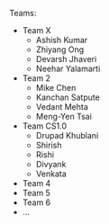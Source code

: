 Teams:

+ Team X
  - Ashish Kumar
  - Zhiyang Ong
  - Devarsh Jhaveri
  - Neehar Yalamarti
+ Team 2
  - Mike Chen
  - Kanchan Satpute 
  - Vedant Mehta
  - Meng-Yen Tsai
+ Team CS1.0
  - Drupad Khublani
  - Shirish 
  - Rishi
  - Divyank
  - Venkata
+ Team 4
+ Team 5
+ Team 6
+ ...
